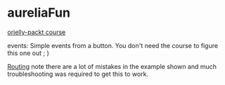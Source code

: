 # aureliaFun

[orielly-packt course](https://www.safaribooksonline.com/videos/aurelia-for-beginners/9781789139754/9781789139754-video1_3)

events: Simple events from a button. You don't need the course to figure this one out ; )

[Routing](https://www.safaribooksonline.com/videos/aurelia-for-beginners/9781789139754/9781789139754-video2_14) note there are a lot of mistakes in the example shown and much troubleshooting was required to get this to work.

